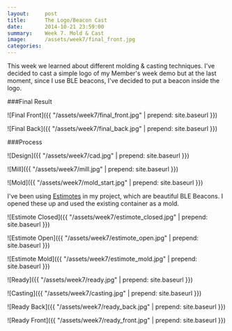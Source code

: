```yaml
---
layout:     post
title:      The Logo/Beacon Cast
date:       2014-10-21 23:59:00
summary:    Week 7. Mold & Cast
image:      /assets/week7/final_front.jpg
categories: 
---
```


This week we learned about different molding & casting techniques. I've decided to cast a simple logo of my Member's week demo but at the last moment, since I use BLE beacons, I've decided to put a beacon inside the logo. 

###Final Result

![Final Front]({{ "/assets/week7/final_front.jpg" | prepend: site.baseurl }})

![Final Back]({{ "/assets/week7/final_back.jpg" | prepend: site.baseurl }})

###Process

![Design]({{ "/assets/week7/cad.jpg" | prepend: site.baseurl }})

![Mill]({{ "/assets/week7/mill.jpg" | prepend: site.baseurl }})

![Mold]({{ "/assets/week7/mold_start.jpg" | prepend: site.baseurl }})

I've been using [Estimotes](http://www.estimote.com) in my project, which are beautiful BLE Beacons. I opened these up and used the existing container as a mold. 

![Estimote Closed]({{ "/assets/week7/estimote_closed.jpg" | prepend: site.baseurl }})

![Estimote Open]({{ "/assets/week7/estimote_open.jpg" | prepend: site.baseurl }})

![Estimote Mold]({{ "/assets/week7/estimote_mold.jpg" | prepend: site.baseurl }})

![Ready]({{ "/assets/week7/ready.jpg" | prepend: site.baseurl }})

![Casting]({{ "/assets/week7/casting.jpg" | prepend: site.baseurl }})

![Ready Back]({{ "/assets/week7/ready_back.jpg" | prepend: site.baseurl }})

![Ready Front]({{ "/assets/week7/ready_front.jpg" | prepend: site.baseurl }})



